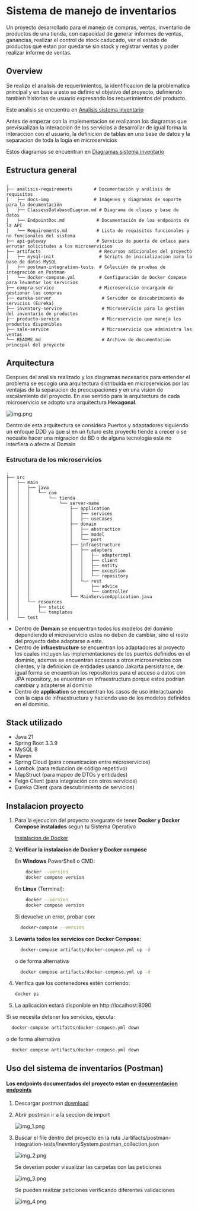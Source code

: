 
# Sistema de manejo de inventarios

Un proyecto desarrollado para el manejo de compras, ventas, inventario de productos de una tienda, con capacidad de
generar informes de ventas, ganancias, realizar el control de stock caducado, ver el estado de
productos que estan por quedarse sin stock y registrar ventas y poder realizar informe de ventas.

## Overview

Se realizo el analisis de requerimientos, la identificacion de la problematica principal y en base a esto se definio el
objetivo del proyecto, definiendo tambien historias de usuario expresando los requerimientos del producto.

Este analisis se encuentra en [Analisis sistema inventario](./analisis-requirements/Requirements.md)

Antes de empezar con la implementacion se realizaron los diagramas que previsualizan la interaccion de los servicios a
desarrollar de igual forma la interaccion con el usuario, la definicion de tablas en una base de datos y la separacion de
toda la logia en microservicios

Estos diagramas se encuentran en [Diagramas sistema inventario](./analisis-requirements/ClassesDatabaseDiagram.md)

## Estructura general


```text
.
├── analisis-requirements        # Documentación y análisis de requisitos
│   ├── docs-img                 # Imágenes y diagramas de soporte para la documentación
│   ├── ClassessDatabaseDiagram.md # Diagrama de clases y base de datos
│   ├── EndpointDoc.md            # Documentación de los endpoints de la API
│   └── Requirements.md           # Lista de requisitos funcionales y no funcionales del sistema
├── api-gateway                   # Servicio de puerta de enlace para enrutar solicitudes a los microservicios
├── artifacts                      # Recursos adicionales del proyecto
│   ├── mysql-init                 # Scripts de inicialización para la base de datos MySQL
│   ├── postman-integration-tests  # Colección de pruebas de integración en Postman
│   └── docker-compose.yml         # Configuración de Docker Compose para levantar los servicios
├── compra-service                 # Microservicio encargado de gestionar las compras
├── eureka-server                   # Servidor de descubrimiento de servicios (Eureka)
├── inventory-service               # Microservicio para la gestión del inventario de productos
├── producto-service                # Microservicio que maneja los productos disponibles
├── sale-service                    # Microservicio que administra las ventas
└── README.md                       # Archivo de documentación principal del proyecto
```


## Arquitectura

Despues del analisis realizado y los diagramas necesarios para entender el problema se escogio una arquitectura distribuida
en microservicios por las ventajas de la separacion de preocupaciones y en una vision de escalamiento del proyecto.
 En ese sentido para la arquitectura de cada microservicio se adopto una arquitectura **Hexagonal**.

![img.png](analisis-requirements/docs-img/img.png)

Dentro de esta arquitectura se considera Puertos y adaptadores siguiendo un enfoque DDD ya que si en un futuro este proyecto 
tiende a crecer o se necesite hacer una migracion de BD o de alguna tecnologia este no interfiera o afecte al Domain

### Estructura de los microservicios

```text
.
├── src
│   ├── main
│   │   ├── java
│   │   │   └── com
│   │   │       └── tienda
│   │   │           └── server-name
│   │   │               ├── application
│   │   │               │   ├── services
│   │   │               │   ├── useCases
│   │   │               ├── domain
│   │   │               │   ├── abstraction
│   │   │               │   ├── model
│   │   │               │   └── port
│   │   │               ├── infraestructure
│   │   │               │   ├── adapters
│   │   │               │   │   ├── adapterimpl
│   │   │               │   │   ├── client
│   │   │               │   │   ├── entity
│   │   │               │   │   ├── exception
│   │   │               │   │   └── repository
│   │   │               │   └── rest
│   │   │               │       ├── advice
│   │   │               │       └── controller
│   │   │               └── MainServiceApplication.java
│   │   └── resources
│   │       ├── static
│   │       └── templates
│   └── test
```

- Dentro de **Domain** se encuentran todos los modelos del dominio dependiendo el microservicio estos no deben de cambiar, sino el resto del proyecto debe adaptarse a este.
- Dentro de **infraestructure** se encuentran los adaptadores al proyecto los cuales incluyen las implementaciones de los puertos definidos en el dominio, ademas se encuentran accesos a otros microservicios con clientes, y la definicion de entidades usando Jakarta persistance, de igual forma se encuentran los repositorios para el acceso a datos con JPA repository, se enuentran en infraestructura porque estos podrian cambiar y adapterse al dominio
- Dentro de **application** se encuentran los casos de uso interactuando con la capa de infraestructura y haciendo uso de los modelos definidos en el dominio.

## Stack utilizado

- Java 21
- Spring Boot 3.3.9
- MySQL 8
- Maven
- Spring Cloud (para comunicacion entre microservicios)
- Lombok (para reduccion de código repetitivo)
- MapStruct (para mapeo de DTOs y entidades)
- Feign Client (para integración con otros servicios)
- Eureka Client (para descubrimiento de servicios)

## Instalacion proyecto

1. Para la ejecucion del proyecto asegurate de tener **Docker y Docker Compose instalados** segun tu Sistema Operativo

    [Instalacion de Docker](https://docs.docker.com/engine/install/)

2. **Verificar la instalacion de Docker y Docker compose**

    En **Windows** PowerShell o CMD:
    
    ```bash
        docker --version
        docker compose version
    ```
   En **Linux** (Terminal):
    
    ```bash
        docker --version
        docker compose version
    ```
    
    Si devuelve un error, probar con:
    
    ```bash
      docker-compose --version
    ```


3. **Levanta todos los servicios con Docker Compose:**

    ```bash
      docker-compose artifacts/docker-compose.yml up -d
    ```
    
    o de forma alternativa
    
    ```bash
      docker compose artifacts/docker-compose.yml up -d
    ```
4. Verifica que los contenedores estén corriendo:
    ```bash
    docker ps
    ```
5. La aplicación estará disponible en http://localhost:8090

Si se necesita detener los servicios, ejecuta:

```bash
  docker-compose artifacts/docker-compose.yml down
```
o de forma alternativa 

```bash
  docker compose artifacts/docker-compose.yml down
```

## Uso del sistema de inventarios (Postman)

#### Los endpoints documentados del proyecto estan en [documentacion endpoints](./analisis-requirements/EndpointsDoc.md)

1. Descargar postman [download](https://www.postman.com/downloads/)

2. Abrir postman ir a la seccion de import

    ![img_1.png](analisis-requirements/docs-img/img_11.png)

3. Buscar el file dentro del proyecto en la ruta ./artifacts/postman-integration-tests/InevntorySystem.postman_collection.json

    ![img_2.png](analisis-requirements/docs-img/img_21.png)

    Se deverian poder visualizar las carpetas con las peticiones

    ![img_3.png](analisis-requirements/docs-img/img_31.png)
    
    Se pueden realizar peticiones verificando diferentes validaciones

    ![img_4.png](analisis-requirements/docs-img/img_41.png)